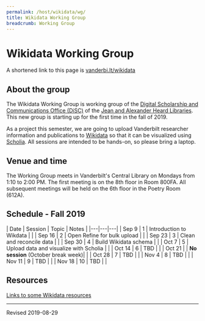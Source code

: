 ```yaml
---
permalink: /host/wikidata/wg/
title: Wikidata Working Group
breadcrumb: Working Group
---
```


# Wikidata Working Group

A shortened link to this page is [vanderbi.lt/wikidata](http://vanderbi.lt/wikidata)

## About the group

The Wikidata Working Group is working group of the [Digital Scholarship and Communications Office (DiSC)](https://www.library.vanderbilt.edu/scholarly/) of the [Jean and Alexander Heard Libraries](https://www.library.vanderbilt.edu/).  This new group is starting up for the first time in the fall of 2019.

As a project this semester, we are going to upload Vanderbilt researcher information and publications to [Wikidata](https://www.wikidata.org/) so that it can be visualized using [Scholia](https://tools.wmflabs.org/scholia/).  All sessions are intended to be hands-on, so please bring a laptop.


## Venue and time

The Working Group meets in Vanderbilt's Central Library on Mondays from 1:10 to 2:00 PM.  The first meeting is on the 8th floor in Room 800FA.  All subsequent meetings will be held on the 6th floor in the Poetry Room (612A).

## Schedule - Fall 2019

| Date | Session | Topic | Notes |
|---|---|---|
| Sep 9 | 1 | Introduction to Wikdata | |
| Sep 16 | 2 | Open Refine for bulk upload |  |
| Sep 23 | 3 | Clean and reconcile data |  |
| Sep 30 | 4 | Build Wikidata schema |  |
| Oct 7 | 5 | Upload data and visualize with Scholia | |
| Oct 14 | 6 | TBD | |
| Oct 21 |   | **No session** (October break week)| |
| Oct 28 | 7 | TBD | |
| Nov 4 | 8 | TBD | |
| Nov 11 | 9 | TBD | |
| Nov 18 | 10 | TBD | |

## Resources

[Links to some Wikidata resources](../)

----
Revised 2019-08-29
